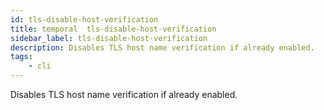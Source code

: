 ```yaml
---
id: tls-disable-host-verification
title: temporal  tls-disable-host-verification
sidebar_label: tls-disable-host-verification
description: Disables TLS host name verification if already enabled.
tags:
    - cli
---
```


Disables TLS host name verification if already enabled.

